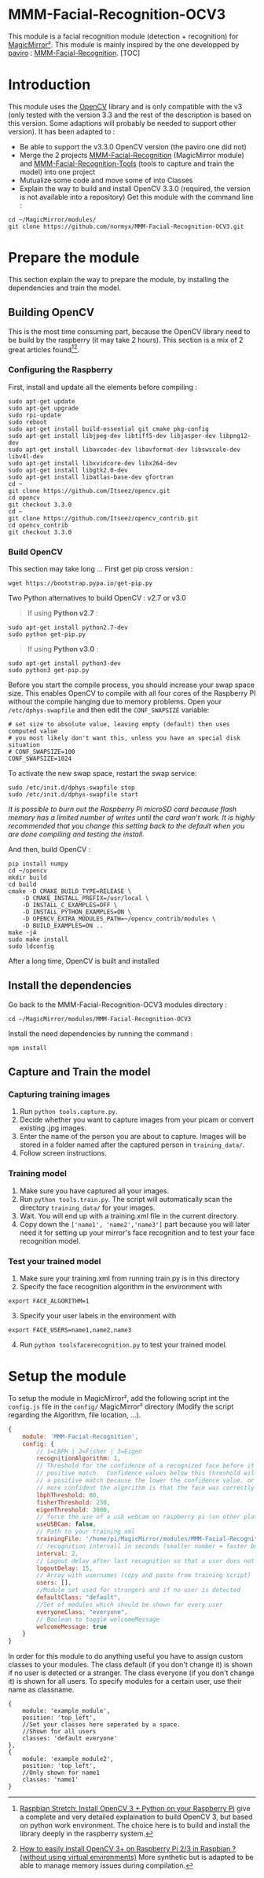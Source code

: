 
# MMM-Facial-Recognition-OCV3
This module is a facial recognition module (detection + recognition) for [MagicMirror²](https://magicmirror.builders/).
This module is mainly inspired by the one developped by [paviro](https://github.com/paviro) : [MMM-Facial-Recognition](https:https://github.com/paviro/MMM-Facial-Recognition). 
[TOC]
# Introduction
This module uses the [OpenCV](https://opencv.org/) library and is only compatible with the v3 (only tested with the version 3.3 and the rest of the description is based on this version. Some adaptions will probably be needed to support other version).
It has been adapted to :
* Be able to support the v3.3.0 OpenCV version (the paviro one did not)
* Merge the 2 projects [MMM-Facial-Recognition](https:https://github.com/paviro/MMM-Facial-Recognition) (MagicMirror module) and [MMM-Facial-Recognition-Tools](https://github.com/paviro/MMM-Facial-Recognition-Tools) (tools to capture and train the model) into one project
* Mutualize some code and move some of into Classes
* Explain the way to build and install OpenCV 3.3.0 (required, the version is not available into a repository)
Get this module with the command line :
```shell=
cd ~/MagicMirror/modules/
git clone https://github.com/normyx/MMM-Facial-Recognition-OCV3.git
```
# Prepare the module
This section explain the way to prepare the module, by installing the dependencies and train the model.
## Building OpenCV
This is the most time consuming part, because the OpenCV library need to be build by the raspberry (it may take 2 hours).
This section is a mix of 2 great articles found[^first][^second].
### Configuring the Raspberry
First, install and update all the elements before compiling :
```shell=
sudo apt-get update
sudo apt-get upgrade
sudo rpi-update
sudo reboot
sudo apt-get install build-essential git cmake pkg-config
sudo apt-get install libjpeg-dev libtiff5-dev libjasper-dev libpng12-dev
sudo apt-get install libavcodec-dev libavformat-dev libswscale-dev libv4l-dev
sudo apt-get install libxvidcore-dev libx264-dev
sudo apt-get install libgtk2.0-dev
sudo apt-get install libatlas-base-dev gfortran
cd ~
git clone https://github.com/Itseez/opencv.git
cd opencv
git checkout 3.3.0
cd ~
git clone https://github.com/Itseez/opencv_contrib.git
cd opencv_contrib
git checkout 3.3.0
```
### Build OpenCV
This section may take long ...
First get pip cross version :
```shell=
wget https://bootstrap.pypa.io/get-pip.py
```
Two Python alternatives to build OpenCV : v2.7 or v3.0
> If using **Python v2.7** :
```shell=
sudo apt-get install python2.7-dev
sudo python get-pip.py
```
> If using **Python v3.0** :
```shell=
sudo apt-get install python3-dev
sudo python3 get-pip.py
```
Before you start the compile process, you should increase your swap space size. This enables OpenCV to compile with all four cores of the Raspberry PI without the compile hanging due to memory problems.
Open your `/etc/dphys-swapfile`  and then edit the `CONF_SWAPSIZE`  variable:
```shell=
# set size to absolute value, leaving empty (default) then uses computed value
# you most likely don't want this, unless you have an special disk situation
# CONF_SWAPSIZE=100
CONF_SWAPSIZE=1024
```
To activate the new swap space, restart the swap service:
```shell=
sudo /etc/init.d/dphys-swapfile stop
sudo /etc/init.d/dphys-swapfile start
```
*It is possible to burn out the Raspberry Pi microSD card because flash memory has a limited number of writes until the card won’t work. It is highly recommended that you change this setting back to the default when you are done compiling and testing the install.* 

And then, build OpenCV :
```shell=
pip install numpy
cd ~/opencv
mkdir build
cd build
cmake -D CMAKE_BUILD_TYPE=RELEASE \
    -D CMAKE_INSTALL_PREFIX=/usr/local \
    -D INSTALL_C_EXAMPLES=OFF \
    -D INSTALL_PYTHON_EXAMPLES=ON \
    -D OPENCV_EXTRA_MODULES_PATH=~/opencv_contrib/modules \
    -D BUILD_EXAMPLES=ON ..
make -j4
sudo make install
sudo ldconfig
```
After a long time, OpenCV is built and installed 
## Install the dependencies
Go back to the MMM-Facial-Recognition-OCV3 modules directory :
```shell=
cd ~/MagicMirror/modules/MMM-Facial-Recognition-OCV3
```
Install the need dependencies by running the command :
```shell=
npm install
```
## Capture and Train the model
### Capturing training images
1. Run `python tools.capture.py`.
1. Decide whether you want to capture images from your picam or convert existing .jpg images.
1. Enter the name of the person you are about to capture. Images will be stored in a folder named after the captured person in `training_data/`.
1. Follow screen instructions.
### Training model
1. Make sure you have captured all your images.
1. Run `python tools.train.py`. The script will automatically scan the directory `training_data/` for your images.
1. Wait. You will end up with a training.xml file in the current directory.
1. Copy down the `['name1', 'name2','name3']` part because you will later need it for setting up your mirror's face recognition and to test your face recognition model.
### Test your trained model
1. Make sure your training.xml from running train.py is in this directory
1. Specify the face recognition algorithm in the environment with
```shell=
export FACE_ALGORITHM=1
```
3. Specify your user labels in the environment with
```shell=
export FACE_USERS=name1,name2,name3
```
4. Run `python toolsfacerecognition.py` to test your trained model.

# Setup the module
To setup the module in MagicMirror², add the following script int the `config.js` file in the `config/` MagicMirror² directory (Modify the script regarding the Algorithm, file location, ...).
```javascript
{
    module: 'MMM-Facial-Recognition',
    config: {
        // 1=LBPH | 2=Fisher | 3=Eigen
        recognitionAlgorithm: 1,
        // Threshold for the confidence of a recognized face before it's considered a
        // positive match.  Confidence values below this threshold will be considered
        // a positive match because the lower the confidence value, or distance, the
        // more confident the algorithm is that the face was correctly detected.
        lbphThreshold: 80,
        fisherThreshold: 250,
        eigenThreshold: 3000,
        // force the use of a usb webcam on raspberry pi (on other platforms this is always true automatically)
        useUSBCam: false,
        // Path to your training xml
        trainingFile: '/home/pi/MagicMirror/modules/MMM-Facial-Recognition-OC3/training.xml',
        // recognition intervall in seconds (smaller number = faster but CPU intens!)
        interval: 2,
        // Logout delay after last recognition so that a user does not get instantly logged out if he turns away from the mirror for a few seconds
        logoutDelay: 15,
        // Array with usernames (copy and paste from training script)
        users: [],
        //Module set used for strangers and if no user is detected
        defaultClass: "default",
        //Set of modules which should be shown for every user
        everyoneClass: "everyone",
        // Boolean to toggle welcomeMessage
        welcomeMessage: true
    }
}
```
In order for this module to do anything useful you have to assign custom classes to your modules. The class default (if you don't change it) is shown if no user is detected or a stranger. The class everyone (if you don't change it) is shown for all users. To specify modules for a certain user, use their name as classname.
```shell
{
    module: 'example_module',
    position: 'top_left',
    //Set your classes here seperated by a space.
    //Shown for all users
    classes: 'default everyone'
},
{
    module: 'example_module2',
    position: 'top_left',
    //Only shown for name1
    classes: 'name1'
}
```

[^first]: [Raspbian Stretch: Install OpenCV 3 + Python on your Raspberry Pi](https://www.pyimagesearch.com/2017/09/04/raspbian-stretch-install-opencv-3-python-on-your-raspberry-pi/) give a complete and very detailed explaination to build OpenCV 3, but based on python work environment. The choice here is to build and install the library deeply in the raspberry system.
[^second]: [How to easily install OpenCV 3+ on Raspberry Pi 2/3 in Raspbian ? (without using virtual environments)](http://pythonopencv.com/how-to-easily-install-opencv-3-on-raspberry-pi-23-in-raspbian-without-using-virtual-environments/) More synthetic but is adapted to be able to manage memory issues during compilation.
